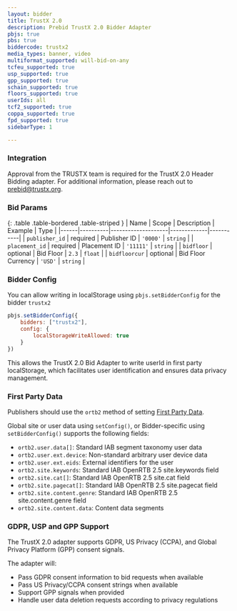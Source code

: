 ```yaml
---
layout: bidder
title: TrustX 2.0
description: Prebid TrustX 2.0 Bidder Adapter
pbjs: true
pbs: true
biddercode: trustx2
media_types: banner, video
multiformat_supported: will-bid-on-any
tcfeu_supported: true
usp_supported: true
gpp_supported: true
schain_supported: true
floors_supported: true
userIds: all
tcf2_supported: true
coppa_supported: true
fpd_supported: true
sidebarType: 1

---
```


### Integration

Approval from the TRUSTX team is required for the TrustX 2.0 Header Bidding adapter.
For additional information, please reach out to <prebid@trustx.org>.

### Bid Params

{: .table .table-bordered .table-striped }
| Name | Scope    | Description        | Example     | Type      |
|------|----------|--------------------|-------------|-----------|
| `publisher_id` | required | Publisher ID | `'0000'` | `string`  |
| `placement_id` | required | Placement ID | `'11111'` | `string`  |
| `bidfloor` | optional | Bid Floor | `2.3` | `float` |
| `bidfloorcur` | optional | Bid Floor Currency | `'USD'` | `string` |


<a name="trustx2-bidder-config"></a>

### Bidder Config

You can allow writing in localStorage using `pbjs.setBidderConfig` for the bidder `trustx2`

```javascript
pbjs.setBidderConfig({
    bidders: ["trustx2"],
    config: {
        localStorageWriteAllowed: true
    }
})
```

This allows the TrustX 2.0 Bid Adapter to write userId in first party localStorage, which facilitates user identification and ensures data privacy management.

<a name="trustx2-first-party"></a>

### First Party Data

Publishers should use the `ortb2` method of setting [First Party Data](https://docs.prebid.org/features/firstPartyData.html).

Global site or user data using `setConfig()`, or Bidder-specific using `setBidderConfig()` supports the following fields:

- `ortb2.user.data[]`: Standard IAB segment taxonomy user data
- `ortb2.user.ext.device`: Non-standard arbitrary user device data
- `ortb2.user.ext.eids`: External identifiers for the user
- `ortb2.site.keywords`: Standard IAB OpenRTB 2.5 site.keywords field
- `ortb2.site.cat[]`: Standard IAB OpenRTB 2.5 site.cat field
- `ortb2.site.pagecat[]`: Standard IAB OpenRTB 2.5 site.pagecat field
- `ortb2.site.content.genre`: Standard IAB OpenRTB 2.5 site.content.genre field
- `ortb2.site.content.data`: Content data segments

<a name="trustx2-gdpr-usp-gpp"></a>

### GDPR, USP and GPP Support

The TrustX 2.0 adapter supports GDPR, US Privacy (CCPA), and Global Privacy Platform (GPP) consent signals.

The adapter will:
- Pass GDPR consent information to bid requests when available
- Pass US Privacy/CCPA consent strings when available
- Support GPP signals when provided
- Handle user data deletion requests according to privacy regulations
